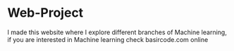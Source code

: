 # Web-Project
I made this website where I explore different branches of Machine learning, if you are interested in Machine learning check basircode.com online
